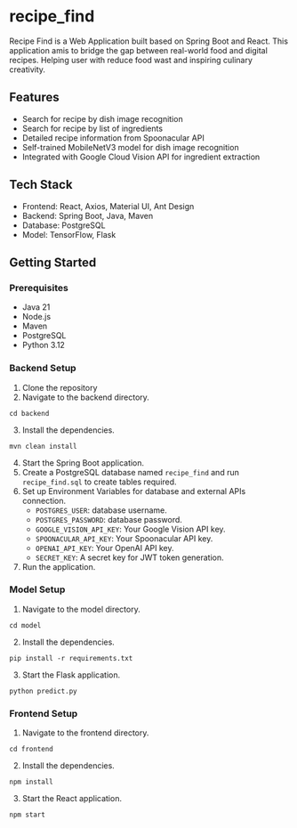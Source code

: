# recipe_find
Recipe Find is a Web Application built based on Spring Boot and React. This application amis to bridge the gap between real-world food and digital recipes.
Helping user with reduce food wast and inspiring culinary creativity.

## Features
- Search for recipe by dish image recognition
- Search for recipe by list of ingredients
- Detailed recipe information from Spoonacular API
- Self-trained MobileNetV3 model for dish image recognition
- Integrated with Google Cloud Vision API for ingredient extraction

## Tech Stack
- Frontend: React, Axios, Material UI, Ant Design
- Backend: Spring Boot, Java, Maven
- Database: PostgreSQL
- Model: TensorFlow, Flask

## Getting Started

### Prerequisites
- Java 21
- Node.js
- Maven
- PostgreSQL
- Python 3.12

### Backend Setup
1. Clone the repository
2. Navigate to the backend directory.
```
cd backend
```
3. Install the dependencies.
```
mvn clean install
```
4. Start the Spring Boot application.
5. Create a PostgreSQL database named `recipe_find` and run `recipe_find.sql` to create tables required.
6. Set up Environment Variables for database and external APIs connection.
   - `POSTGRES_USER`: database username.
   - `POSTGRES_PASSWORD`: database password.
   - `GOOGLE_VISION_API_KEY`: Your Google Vision API key.
   - `SPOONACULAR_API_KEY`: Your Spoonacular API key.
   - `OPENAI_API_KEY`: Your OpenAI API key.
   - `SECRET_KEY`: A secret key for JWT token generation.
7. Run the application.
### Model Setup
1. Navigate to the model directory.
```
cd model
```
2. Install the dependencies.
```
pip install -r requirements.txt
```
3. Start the Flask application.
```
python predict.py
```
### Frontend Setup
1. Navigate to the frontend directory.
```
cd frontend
```
2. Install the dependencies.
```
npm install
```
3. Start the React application.
```
npm start
```


